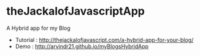 theJackalofJavascriptApp
========================

A Hybrid app for my Blog


* Tutorial : http://thejackalofjavascript.com/a-hybrid-app-for-your-blog/
* Demo : http://arvindr21.github.io/myBlogsHybridApp
